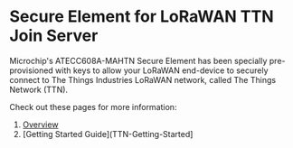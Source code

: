 # Secure Element for LoRaWAN TTN Join Server

Microchip's ATECC608A-MAHTN Secure Element has been specially pre-provisioned with keys to allow your LoRaWAN end-device to securely connect to The Things Industries LoRaWAN network, called The Things Network (TTN).

Check out these pages for more information:

1. [Overview](TTN-Overview)
2. [Getting Started Guide](TTN-Getting-Started]